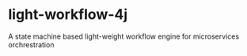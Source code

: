 # light-workflow-4j
A state machine based light-weight workflow engine for microservices orchrestration
